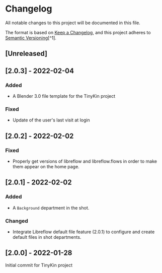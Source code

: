 # Changelog

All notable changes to this project will be documented in this file.

The format is based on [Keep a Changelog](https://keepachangelog.com/en/1.0.0/),
and this project adheres to [Semantic Versioning](https://semver.org/spec/v2.0.0.html)[^1].

<!---
Types of changes

- Added for new features.
- Changed for changes in existing functionality.
- Deprecated for soon-to-be removed features.
- Removed for now removed features.
- Fixed for any bug fixes.
- Security in case of vulnerabilities.

-->

## [Unreleased]

## [2.0.3] - 2022-02-04

### Added

* A Blender 3.0 file template for the TinyKin project

### Fixed

* Update of the user's last visit at login

## [2.0.2] - 2022-02-02

### Fixed

* Properly get versions of libreflow and libreflow.flows in order to make them appear on the home page.

## [2.0.1] - 2022-02-02

### Added

* A `Background` department in the shot.

### Changed

* Integrate Libreflow default file feature (2.0.1) to configure and create default files in shot departments.

## [2.0.0] - 2022-01-28

Initial commit for TinyKin project